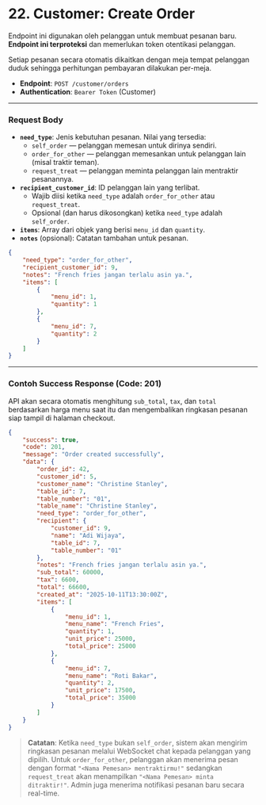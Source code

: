 # 22. Customer: Create Order

Endpoint ini digunakan oleh pelanggan untuk membuat pesanan baru. **Endpoint ini terproteksi** dan memerlukan token otentikasi pelanggan.

Setiap pesanan secara otomatis dikaitkan dengan meja tempat pelanggan duduk sehingga perhitungan pembayaran dilakukan per-meja.

-   **Endpoint**: `POST /customer/orders`
-   **Authentication**: `Bearer Token` (Customer)

---

### Request Body

-   **`need_type`**: Jenis kebutuhan pesanan. Nilai yang tersedia:
    -   `self_order` — pelanggan memesan untuk dirinya sendiri.
    -   `order_for_other` — pelanggan memesankan untuk pelanggan lain (misal traktir teman).
    -   `request_treat` — pelanggan meminta pelanggan lain mentraktir pesanannya.
-   **`recipient_customer_id`**: ID pelanggan lain yang terlibat.
    -   Wajib diisi ketika `need_type` adalah `order_for_other` atau `request_treat`.
    -   Opsional (dan harus dikosongkan) ketika `need_type` adalah `self_order`.
-   **`items`**: Array dari objek yang berisi `menu_id` dan `quantity`.
-   **`notes`** (opsional): Catatan tambahan untuk pesanan.

```json
{
    "need_type": "order_for_other",
    "recipient_customer_id": 9,
    "notes": "French fries jangan terlalu asin ya.",
    "items": [
        {
            "menu_id": 1,
            "quantity": 1
        },
        {
            "menu_id": 7,
            "quantity": 2
        }
    ]
}
```

---
### Contoh Success Response (Code: 201)

API akan secara otomatis menghitung `sub_total`, `tax`, dan `total` berdasarkan harga menu saat itu dan mengembalikan ringkasan pesanan siap tampil di halaman checkout.

```json
{
    "success": true,
    "code": 201,
    "message": "Order created successfully",
    "data": {
        "order_id": 42,
        "customer_id": 5,
        "customer_name": "Christine Stanley",
        "table_id": 7,
        "table_number": "01",
        "table_name": "Christine Stanley",
        "need_type": "order_for_other",
        "recipient": {
            "customer_id": 9,
            "name": "Adi Wijaya",
            "table_id": 7,
            "table_number": "01"
        },
        "notes": "French fries jangan terlalu asin ya.",
        "sub_total": 60000,
        "tax": 6600,
        "total": 66600,
        "created_at": "2025-10-11T13:30:00Z",
        "items": [
            {
                "menu_id": 1,
                "menu_name": "French Fries",
                "quantity": 1,
                "unit_price": 25000,
                "total_price": 25000
            },
            {
                "menu_id": 7,
                "menu_name": "Roti Bakar",
                "quantity": 2,
                "unit_price": 17500,
                "total_price": 35000
            }
        ]
    }
}
```

> **Catatan**: Ketika `need_type` bukan `self_order`, sistem akan mengirim ringkasan pesanan melalui WebSocket chat kepada pelanggan yang dipilih. Untuk `order_for_other`, pelanggan akan menerima pesan dengan format `"<Nama Pemesan> mentraktirmu!"` sedangkan `request_treat` akan menampilkan `"<Nama Pemesan> minta ditraktir!"`. Admin juga menerima notifikasi pesanan baru secara real-time.
